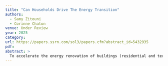 ```yaml
---
title: "Can Households Drive The Energy Transition"
authors:
  - Samy Zitouni
  - Corinne Chaton
venue: Under Review
year: 2025
category:
url: https://papers.ssrn.com/sol3/papers.cfm?abstract_id=5432935
pdf: 
abstract: >
  To accelerate the energy renovation of buildings (residential and tertiary) necessary to achieve carbon neutrality by 2050, the French government has launched an energy renovation plan for buildings. This plan allocates funds across various subsidy and aid mechanisms for housing renovation. What is the impact of these investment subsidies for energy retrofit on such investment and on the consumption and savings of a homeowner household that is not in fuel poverty? How much subsidy is needed to make homes energy efficient? To answer these questions, we develop a two-period, two-goods model that incorporates "essential baskets", ie, baskets of goods (with a" minimum energy''level and an "essential composite good"). Investment subsidy for energy retrofit is effective if it is targeted and, this targeting should not be based solely on income. Indeed, we highlight non-monetary side effects as one of the key parameters of policy effectiveness. To be effective and as inexpensive as possible for public authorities, subsidies must depend not only on household income, but also on the cost of the work and therefore on the condition of the housing before the work is carried out. For illustrative purposes, we estimate and calibrate the parameters of the model with data from French households that only use electricity as an energy source for their homes. We determine the subsidies that encourage households to renovate their homes to make them more energy efficient.
---
```

